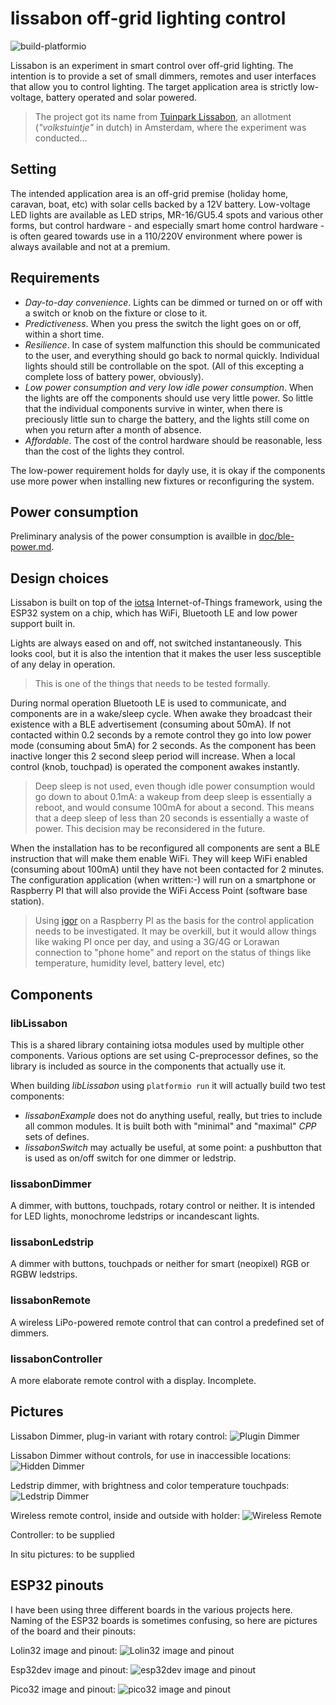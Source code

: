 # lissabon off-grid lighting control

![build-platformio](https://github.com/cwi-dis/lissabon/workflows/build-platformio/badge.svg)

Lissabon is an experiment in smart control over off-grid lighting. The intention is to provide a set of small dimmers, remotes and user interfaces that allow you to control lighting. The target application area is strictly low-voltage, battery operated and solar powered. 

> The project got its name from [Tuinpark Lissabon](https://www.tuinparklissabon.nl), an allotment (_"volkstuintje"_ in dutch) in Amsterdam, where the experiment was conducted... 

## Setting

The intended application area is an off-grid premise (holiday home, caravan, boat, etc) with solar cells backed by a 12V battery. Low-voltage LED lights are available as LED strips, MR-16/GU5.4 spots and various other forms, but control hardware - and especially smart home control hardware - is often geared towards use in a 110/220V environment where power is always available and not at a premium.

## Requirements

- _Day-to-day convenience_. Lights can be dimmed or turned on or off with a switch or knob on the fixture or close to it.
- _Predictiveness_. When you press the switch the light goes on or off, within a short time. 
- _Resilience_. In case of system malfunction this should be communicated to the user, and everything should go back to normal quickly. Individual lights should still be controllable on the spot. (All of this excepting a complete loss of battery power, obviously).
- _Low power consumption and very low idle power consumption_. When the lights are off the components should use very little power. So little that the individual components survive in winter, when there is preciously little sun to charge the battery, and the lights still come on when you return after a month of absence.
- _Affordable_. The cost of the control hardware should be reasonable, less than the cost of the lights they control.

The low-power requirement holds for dayly use, it is okay if the components use more power when installing new fixtures or reconfiguring the system.

## Power consumption

Preliminary analysis of the power consumption is availble in [doc/ble-power.md](doc/ble-power.md).

## Design choices

Lissabon is built on top of the [iotsa](https://github.com/cwi-dis/iotsa) Internet-of-Things framework, using the ESP32 system on a chip, which has WiFi, Bluetooth LE and low power support built in.

Lights are always eased on and off, not switched instantaneously. This looks cool, but it is also the intention that it makes the user less susceptible of any delay in operation.

> This is one of the things that needs to be tested formally.

During normal operation Bluetooth LE is used to communicate, and components are in a wake/sleep cycle. When awake they broadcast their existence with a BLE advertisement (consuming about 50mA). If not contacted within 0.2 seconds by a remote control they go into low power mode (consuming about 5mA) for 2 seconds. As the component has been inactive longer this 2 second sleep period will increase. When a local control (knob, touchpad) is operated the component awakes instantly.

> Deep sleep is not used, even though idle power consumption would go down to about 0.1mA: a wakeup from deep sleep is essentially a reboot, and would consume 100mA for about a second. This means that a deep sleep of less than 20 seconds is essentially a waste of power. This decision may be reconsidered in the future.

When the installation has to be reconfigured all components are sent a BLE instruction that will make them enable WiFi. They will keep WiFi enabled (consuming about 100mA) until they have not been contacted for 2 minutes. The configuration application (when written:-) will run on a smartphone or Raspberry PI that will also provide the WiFi Access Point (software base station).

> Using [igor](https://github.com/cwi-dis/igor) on a Raspberry PI as the basis for the control application needs to be investigated. It may be overkill, but it would allow things like waking PI once per day, and using a 3G/4G or Lorawan connection to "phone home" and report on the status of things like temperature, humidity level, battery level, etc)

## Components

### libLissabon

This is a shared library containing iotsa modules used by multiple other components. Various options are set using C-preprocessor defines, so the library is included as source in the components that actually use it.

When building _libLissabon_ using `platformio run` it will actually build two test components:

- _lissabonExample_ does not do anything useful, really, but tries to include all common modules. It is built both with "minimal" and "maximal" _CPP_ sets of defines.
- _lissabonSwitch_ may actually be useful, at some point: a pushbutton that is used as on/off switch for one dimmer or ledstrip.

### lissabonDimmer

A dimmer, with buttons, touchpads, rotary control or neither. It is intended for LED lights, monochrome ledstrips or incandescant lights.

### lissabonLedstrip

A dimmer with buttons, touchpads or neither for smart (neopixel) RGB or RGBW ledstrips.

### lissabonRemote

A wireless LiPo-powered remote control that can control a predefined set of dimmers.

### lissabonController

A more elaborate remote control with a display. Incomplete. 

## Pictures

Lissabon Dimmer, plug-in variant with rotary control:
![Plugin Dimmer](images/plugindimmer.jpg)

Lissabon Dimmer without controls, for use in inaccessible locations:
![Hidden Dimmer](images/hiddendimmer.jpg)

Ledstrip dimmer, with brightness and color temperature touchpads:
![Ledstrip Dimmer](images/ledstripdimmer.jpg)

Wireless remote control, inside and outside with holder:
![Wireless Remote](images/remote.jpg)


Controller: to be supplied

In situ pictures: to be supplied

## ESP32 pinouts

I have been using three different boards in the various projects here. Naming of the ESP32 boards is sometimes confusing, so here are pictures of the board and their pinouts:

Lolin32 image and pinout:
![Lolin32 image and pinout](images/lolin32-pinout.jpg)

Esp32dev image and pinout:
![esp32dev image and pinout](images/esp32dev-pinout.jpg)

Pico32 image and pinout:
![pico32 image and pinout](images/pico32-pinout.png)